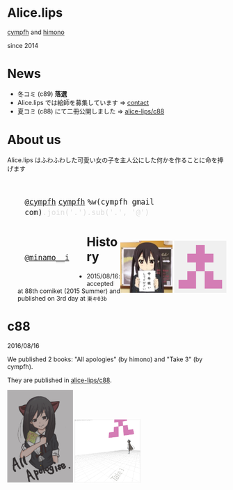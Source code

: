 # Alice.lips

[cympfh](#/about-us)
and
[himono](#/about-us)

since 2014

# News

- 冬コミ (c89) **落選**
- Alice.lips では絵師を募集しています $\Rightarrow$ [contact](#/about-us)
- 夏コミ (c88) にて二冊公開しました $\Rightarrow$ [alice-lips/c88](https://github.com/alice-lips/c88)

# About us

Alice.lips はふわふわした可愛い女の子を主人公にした何かを作ることに命を捧げます

<p style="float:left;margin:40px;font-size:20px;">
<i class="fa fa-twitter-square"></i>
<code>@<a href="https://twitter.com/cympfh" target="_blank">cympfh</a></code>
<i class="fa fa-github-square"></i>
<code><a href="https://github.com/cympfh" target="_blank">cympfh</a></code>
<i class="fa fa-envelope"></i>
<code>%w(cympfh gmail com)<span style='color:#ddd'>.join('.').sub('.', '@')</span></code>
</p>

<p style="float:left;margin:40px;font-size:20px;">
<i class="fa fa-twitter-square"></i>
<code>@<a href="https://twitter.com/minamo__i" target="_blank">minamo__i</a></code>
</p>

<p style="float: right">
<a href="https://twitter.com/minamo__i"><img height="120px" src="resources/img/himono-id.png"></a>
<a href="https://twitter.com/cympfh"><img height="120px" src="resources/img/cympfh-id.png"></a>
</p>

# History

- 2015/08/16: accepted at 88th comiket (2015 Summer) and published on 3rd day at `東キ03b`

# c88

2016/08/16

We published 2 books: "All apologies" (by himono) and "Take 3" (by cympfh).

They are published in [alice-lips/c88](https://github.com/alice-lips/c88).

<img width="30%" src="resources/img/c88/preface-all-apologies.png" />
<img width="30%" src="resources/img/c88/preface-take3.png" />


